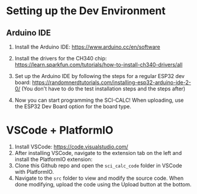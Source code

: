 # Setting up the Dev Environment

## Arduino IDE
1. Install the Arduino IDE: https://www.arduino.cc/en/software
2. Install the drivers for the CH340 chip: https://learn.sparkfun.com/tutorials/how-to-install-ch340-drivers/all
3. Set up the Arduino IDE by following the steps for a regular ESP32 dev board: https://randomnerdtutorials.com/installing-esp32-arduino-ide-2-0/ (You don't have to do the test installation steps and the steps after)

4. Now you can start programming the SCI-CALC! When uploading, use the ESP32 Dev Board option for the board type.

# VSCode + PlatformIO

1. Install VSCode: https://code.visualstudio.com/
2. After installing VSCode, navigate to the extension tab on the left and install the PlatformIO extension: 
3. Clone this Github repo and open the ```sci_calc_code``` folder in VSCode with PlatformIO.
4. Navigate to the ```src``` folder to view and modify the source code. When done modifying, upload the code using the Upload button at the bottom.
